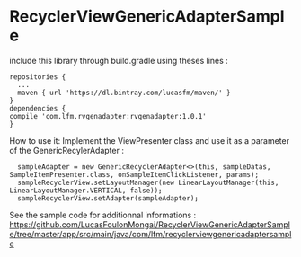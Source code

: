 # RecyclerViewGenericAdapterSample


include this library through build.gradle using theses lines :

    repositories {
      ...
      maven { url 'https://dl.bintray.com/lucasfm/maven/' }
    }
    dependencies {
    compile 'com.lfm.rvgenadapter:rvgenadapter:1.0.1'
    }

How to use it:
Implement the ViewPresenter class and use it as a parameter of the GenericRecylerAdapter :

      sampleAdapter = new GenericRecyclerAdapter<>(this, sampleDatas, SampleItemPresenter.class, onSampleItemClickListener, params);
      sampleRecyclerView.setLayoutManager(new LinearLayoutManager(this, LinearLayoutManager.VERTICAL, false));
      sampleRecyclerView.setAdapter(sampleAdapter);

See the sample code for additionnal informations :
https://github.com/LucasFoulonMongai/RecyclerViewGenericAdapterSample/tree/master/app/src/main/java/com/lfm/recyclerviewgenericadaptersample
